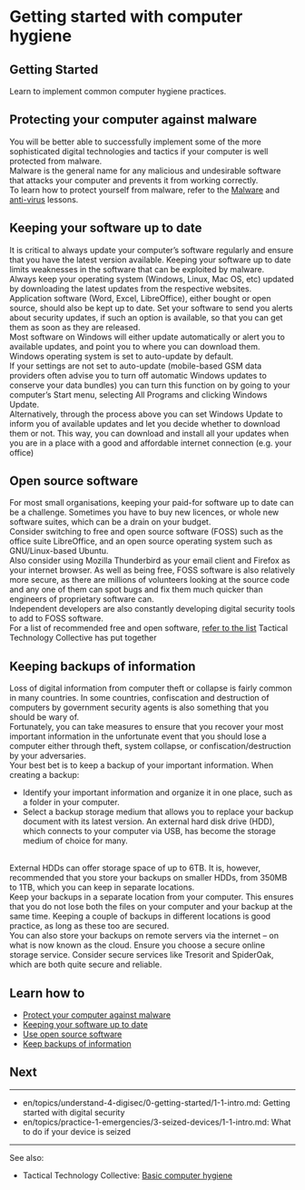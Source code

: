 # Getting started with computer hygiene
## Getting Started

Learn to implement common computer hygiene practices.


## Protecting your computer against malware
You will be better able to successfully implement some of the more sophisticated digital technologies and tactics if your computer is well protected from malware.
<br>
Malware is the general name for any malicious and undesirable software that attacks your computer and prevents it from working correctly.
<br>
To learn how to protect yourself from malware, refer to the [Malware](en/topics/practice-1-emergencies/4-malware/1-1-intro.md) and [anti-virus](en/topics/tool-7-computer-hygiene/2-antivirus/1-1-intro.md) lessons.


## Keeping your software up to date
It is critical to always update your computer’s software regularly and ensure that you have the latest version available. Keeping your software up to date limits weaknesses in the software that can be exploited by malware.
<br>
Always keep your operating system (Windows, Linux, Mac OS, etc) updated by downloading the latest updates from the respective websites.
<br>
Application software (Word, Excel, LibreOffice), either bought or open source, should also be kept up to date. Set your software to send you alerts about security updates, if such an option is available, so that you can get them as soon as they are released.
<br>
Most software on Windows will either update automatically or alert you to available updates, and point you to where you can download them. Windows operating system is set to auto-update by default.
<br>
If your settings are not set to auto-update (mobile-based GSM data providers often advise you to turn off automatic Windows updates to conserve your data bundles) you can turn this function on by going to your computer’s Start menu, selecting All Programs and clicking Windows Update.
<br>
Alternatively, through the process above you can set Windows Update to inform you of available updates and let you decide whether to download them or not. This way, you can download and install all your updates when you are in a place with a good and affordable internet connection (e.g. your office)


## Open source software
For most small organisations, keeping your paid-for software up to date can be a challenge. Sometimes you have to buy new licences, or whole new software suites, which can be a drain on your budget.
<br>
Consider switching to free and open source software (FOSS) such as the office suite LibreOffice, and an open source operating system such as GNU/Linux-based Ubuntu.
<br>
Also consider using Mozilla Thunderbird as your email client and Firefox as your internet browser. As well as being free, FOSS software is also relatively more secure, as there are millions of volunteers looking at the source code and any one of them can spot bugs and fix them much quicker than engineers of proprietary software can.
<br>
Independent developers are also constantly developing digital security tools to add to FOSS software.
<br>
For a list of recommended free and open software, [refer to the list](https://securityinabox.org/en/eco-rights-africa/malware#392) Tactical Technology Collective has put together


## Keeping backups of information

Loss of digital information from computer theft or collapse is fairly common in many countries. In some countries, confiscation and destruction of computers by government security agents is also something that you should be wary of.
<br>
Fortunately, you can take measures to ensure that you recover your most important information in the unfortunate event that you should lose a computer either through theft, system collapse, or confiscation/destruction by your adversaries.
<br>
Your best bet is to keep a backup of your important information. When creating a backup:
<br>
- Identify your important information and organize it in one place, such as a folder in your computer.
- Select a backup storage medium that allows you to replace your backup document with its latest version. An external hard disk drive (HDD), which connects to your computer via USB, has become the storage medium of choice for many.
<br>
External HDDs can offer storage space of up to 6TB. It is, however, recommended that you store your backups on smaller HDDs, from 350MB to 1TB, which you can keep in separate locations.
<br>
Keep your backups in a separate location from your computer. This ensures that you do not lose both the files on your computer and your backup at the same time. Keeping a couple of backups in different locations is good practice, as long as these too are secured.
<br>
You can also store your backups on remote servers via the internet – on what is now known as the cloud. Ensure you choose a secure online storage service. Consider secure services like Tresorit and SpiderOak, which are both quite secure and reliable.


## Learn how to
- [Protect your computer against malware](en/topics/tool-7-computer-hygiene/1-computer-hygiene/3-1-learn.md)
- [Keeping your software up to date](en/topics/tool-7-computer-hygiene/1-computer-hygiene/3-2-learn.md)
- [Use open source software](en/topics/tool-7-computer-hygiene/1-computer-hygiene/3-3-learn.md)
- [Keep backups of information](en/topics/tool-7-computer-hygiene/1-computer-hygiene/3-4-learn.md)


## Next
---
- en/topics/understand-4-digisec/0-getting-started/1-1-intro.md: Getting started with digital security
- en/topics/practice-1-emergencies/3-seized-devices/1-1-intro.md: What to do if your device is seized
---
See also:
- Tactical Technology Collective: [Basic computer hygiene](https://securityinabox.org/en/eco-rights-africa/computer-hygiene)


